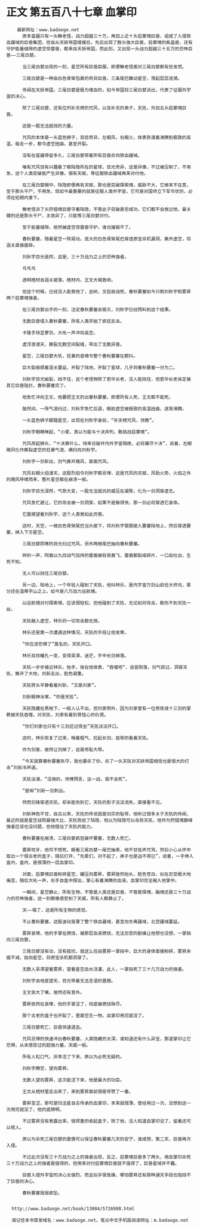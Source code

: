 # 正文 第五百八十七章 血掌印
        最新网址：www.badaoge.net
          原本蛮疆只有一头鳅老怪，战力超越三十万，再加上近十头启蒙境巨兽，组成了入侵铁血疆域的巨兽集团，但自从天妖帝国增援后，先后出现了数头强大巨兽，启蒙境的紫晶兽，还有守护能量缝隙的虚空惊雷兽，都来自天妖帝国，而此刻，又出现一头战力超越三十五万的恐怖巨兽——三尾白婪。
      
          当三尾白婪出现的一刻，星空所有巨兽臣服，即便鳅老怪面对三尾白婪都有些发慌。
      
          三尾白婪是一种由白色骨架包裹的奇异巨兽，三条尾巴舞动星空，荡起层层涟漪。
      
          传闻在天妖帝国，三尾白婪是极为嗜血的，如今帝国将三尾白婪派出，代表了征服外宇宙的决心。
      
          除了三尾白婪，还有位列补天榜的咒风，以及补天的弟子，天犼，外加五头启蒙境巨兽。
      
          这是一股无法抵挡的力量。
      
          咒风的本体是一头蓝色狮子，双目奇异，左眼风，右眼火，体表弥漫着沸腾到极致的高温，每走一步，都令虚空扭曲，甚至开裂。
      
          没有在蛮疆停留多久，三尾白婪带着所有巨兽杀向铁血疆域。
      
          唯有咒风饶有兴趣看了眼陆隐所在的星球，目光奇异，这是异像，不过被压制了，不用急，这个人类突破能产生异像，很有天赋，等征服铁血疆域再来对付他。
      
          在三尾白婪眼中，陆隐即便再有天赋，那也是突破探索境，威胁不大，它根本不在意，至于那头干尸，不用急，现如今最重要的就是征服人类外宇宙，它可是对国师立下军令状的，必须在短期内拿下。
      
          鳅老怪派了头狩猎境巨兽守着陆隐，不管此子突破是否成功，它们都不会放过他，最关键的还是那头干尸，太诡异了，只能等三尾白婪对付。
      
          至于能量缝隙，依然被虚空惊雷兽守护，谁也摧毁不了。
      
          春秋要塞，随着星空一阵晃动，庞大的白色骨架尾巴穿透原宝杀机漏洞，撕开虚空，将涵关直接震碎。
      
          刘秋宇目光骇然，这是，三十万战力之上的恐怖强者。
      
          乓乓乓
      
          透明棺材自涵关砸落，棺材内，王文大喊救命。
      
          但这个时候，已经没人能救他了，丑树，文启辰战死，春秋要塞如今只剩刘秋宇和雾昇两个启蒙境强者。
      
          在三尾白婪出手的一刻，注定春秋要塞会毁灭，刘秋宇已经预料到这个结果。
      
          无数巨兽侵入春秋要塞，所有人类开始了疯狂反击。
      
          卡隆手持显萝剑，大吼一声冲向高空。
      
          虚浮游漫天，撕裂无数空间裂缝，带出了无数异兽。
      
          星空，三尾白婪大吼，狂暴的音啸令整个春秋要塞在颤抖。
      
          巨大裂痕顺着涵关蔓延，开裂了陆地，开裂了星球，几乎将春秋要塞一分为二。
      
          刘秋宇目光眦裂，挡不住，这个老怪物除了若华长老，没人能挡住，但若华长老肯定被其它巨兽阻拦，春秋要塞完了。
      
          他急忙冲向王文，他要把王文扔出春秋要塞，即便所有人死，王文都不能死。
      
          陡然间，一阵气浪扫过，刘秋宇急忙后退，眼前虚空被极致的高温扭曲，逐渐沸腾。
      
          一头蓝色狮子脚踏星空，出现在刘秋宇身前，“补天榜咒风，领教”。
      
          刘秋宇眼睛眯起，“小辈，真以为能与十决并列，敢挑战启蒙境”。
      
          咒风昂起狮头，“十决算什么，待来日破开内外宇宙隔绝，必将屠尽十决”，说着，左眼飓风化作撕裂虚空的狂暴气浪，横扫向刘秋宇。
      
          刘秋宇一剑斩出，剑气撕开飓风，直面咒风。
      
          咒风右眼火焰漫天，这股烈焰令刘秋宇都忌惮，这是咒风的天赋，风助火势，火焰之外的飓风呼啸而来，整片星空都在崩溃一般。
      
          刘秋宇目光凛然，气势大变，一股无法抵抗的威压在凝聚，化为一剑洞穿虚无。
      
          咒风急忙避让，它的攻击被一剑洞穿，如果不是躲得快，那一剑必将穿透它身体。
      
          它震撼望着刘秋宇，这个人类竟如此厉害。
      
          这时，天空，一根白色骨架尾巴当头砸下，将刘秋宇狠狠砸入要塞陆地上，然后穿透要塞，掉入下方星空。
      
          三尾白婪阴寒的目光扫过咒风，另外两根尾巴抽向春秋要塞。
      
          砰的一声，阿盾以九纹战气加持的雷盾被轻易轰飞，雷盾都裂成碎片，一口血吐出，生死不知。
      
          无人可以挡住三尾白婪。
      
          另一边，陆地上，一个年轻人碰到了天犼，他叫林乐，是内宇宙万剑山前任大师兄，辈分还在温蒂宇山之上，如今是八万战力巡航境。
      
          以巡航境对付探索境，应该很轻松，但他碰到了天犼，无论如何攻击，都伤不到天犼一丝。
      
          天犼融入虚空，林乐的一切攻击都无效。
      
          林乐还是第一次遭遇这种情况，天犼的手段让他发寒。
      
          “你应该恐惧了”莫名的，天犼开口。
      
          林乐双目瞳孔一变，变得呆滞，迷茫，手中长剑掉落。
      
          天犼一步步接近林乐，抬手，按在他体表，“吞噬吧”，话音刚落，剑气掠过，洞穿天犼，撕开了大地，刘斩走出，脸色凝重。
      
          天犼转头平静看着刘斩，“又是刘家”。
      
          刘斩眼神冰寒，“你是天犼”。
      
          天犼隐藏在黑袍下，一般人认不出，但刘家例外，因为刘家曾有一位修炼成十三剑的掌教被天犼吞噬，对天犼，刘家有着刻骨铭心的仇恨。
      
          “你们刘家也只有十三剑还过得去”天犼淡淡开口。
      
          这时，林乐恢复了过来，喘着粗气，捡起长剑，屈辱的看着天犼。
      
          作为剑客，居然让剑掉了，这是奇耻大辱。
      
          “今天就算春秋要塞失守，我也要杀了你，杀了一头天犼对天妖帝国相信也是很大的打击”刘斩冷声道。
      
          天犼淡漠，“没用的，师傅预言，这一战，我不会死”。
      
          “是嘛”刘斩一剑刺出。
      
          然而剑锋穿透天犼，却未能伤到它，天犼的影子淡淡消失，直接看不见。
      
          刘斩神色不甘，自古以来，天犼的传说就是剑宗的耻辱，他听过很多关于天犼的传闻，最近的就是星空战院最强大比，天犼败给了陆隐，他以为陆隐可以击败天犼，他作为狩猎境巅峰强者应该也没问题，但他错估了天犼的能力。
      
          春秋要塞在崩溃，三尾白婪疯狂破坏要塞，无数人死亡。
      
          雾昇咬牙，他可不想死，眼看三尾白婪一尾巴抽来，他不甘低声咒骂，然后小心从怀中取出一个很古老的盒子，随后打开，“先辈们，对不起了，弟子也是迫不得已”，说着，一手伸入盒内，盒内，是很薄的一层血掌印。
      
          对面，启蒙境巨兽粉碎星空，碾压向雾昇，雾昇陡然抬头，脸色苍白，似在忍受极大地痛苦，随后大吼一声，右手自盒中探出，掌心有着沸腾的血液，血掌印完全融入他掌中。
      
          一瞬间，星空静止，所有生物，不管是人类还是巨兽，不管是探境，融境还是三十万战力的恐怖强者，这一刻都像感受到了天威，所有人都静止了。
      
          天——塌了，这是所有生物的感觉。
      
          不止春秋要塞，这股波动笼罩了整个铁血疆域，甚至向东离疆域，北宫疆域蔓延。
      
          雾昇哀嚎，他的手掌在燃烧，被那层血液燃烧，无法忍受的剧痛让他想也没想，一掌拍向三尾白婪。
      
          三尾白婪没有动，没有抵抗，就这么任由雾昇一掌拍中，巨大的身体直接粉碎，雾昇余威不减，拍向星空，将原宝杀机都洞穿了。
      
          无数人呆滞望着雾昇，望着星空血水浇灌，此人，一掌拍死了三十几万战力的强者。
      
          刘秋宇自地底望天，目光带着无法言语的震撼。
      
          王文张大了嘴，居然还有意外。
      
          雾昇依然在哀嚎，他的手掌没了，彻底被燃烧殆尽。
      
          那个古老的盒子也开裂了，里面空无一物，血掌印用完就没了。
      
          三尾白婪死亡，巨兽快速退去。
      
          咒风忌惮的快速冲出春秋要塞，人类隐藏的太深，谁知道还有什么异宝，那道掌印让它恐惧，从未感受过的超强力量，天威一般。
      
          所有人松口气，庆幸活了下来，原以为必死无疑的。
      
          刘秋宇腾空，望向雾昇。
      
          无数人望向雾昇，这次能活下来，他是最大的功臣。
      
          王文从棺材里走出来了，来到雾昇面前很是夸赞了一番。
      
          雾昇苦涩，那可是玛法星自古传承的血掌印，本来就很薄，曾经用过一次，没想到这一次用完就没了，他的底牌啊。
      
          不过雾昇没有表露出来，很郑重的收起盒子，除了他，没人知道血掌印没了，留着还可以唬人。
      
          原以为杀死三尾白婪的震慑可以保证春秋要塞几天的安宁，谁成想，第二天，巨兽再次入侵。
      
          不过此次没有三十万战力之上的强者出现，反之，启蒙境巨兽多了两头，用血掌印杀死三十万战力之上的强者是值得的，但用来对付启蒙境巨兽就不值得了，巨兽星域并不蠢。
      
          巨兽入侵外宇宙的决心太强烈，而且似乎很急躁，哪怕雾昇还有那种通天手段也阻挡不了巨兽的决心。
      
          春秋要塞摇摇欲坠。
      
      
      http://www.badaoge.net/book/13084/5726988.html
      
      请记住本书首发域名：www.badaoge.net。笔尖中文手机版阅读网址：m.badaoge.net